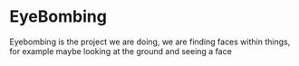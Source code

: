 # EyeBombing
Eyebombing is the project we are doing, we are finding faces within things, for example maybe looking at the ground and seeing a face 
